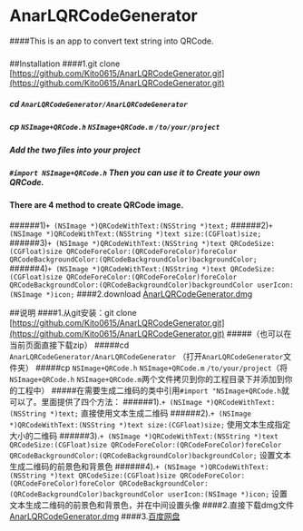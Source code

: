 # AnarLQRCodeGenerator

####This is an app to convert text string into QRCode.

#####
##Installation
####1.git clone [https://github.com/Kito0615/AnarLQRCodeGenerator.git](https://github.com/Kito0615/AnarLQRCodeGenerator.git)
##### cd `AnarLQRCodeGenerator/AnarLQRCodeGenerator`
##### cp `NSImage+QRCode.h` `NSImage+QRCode.m` `/to/your/project`
##### Add the two files into your project
##### `#import NSImage+QRCode.h` Then you can use it to Create your own QRCode.
#### There are 4 method to create QRCode image.
######1)`+ (NSImage *)QRCodeWithText:(NSString *)text;`
######2)`+ (NSImage *)QRCodeWithText:(NSString *)text size:(CGFloat)size;`
######3)`+ (NSImage *)QRCodeWithText:(NSString *)text QRCodeSize:(CGFloat)size QRCodeForeColor:(QRCodeForeColor)foreColor QRCodeBackgroundColor:(QRCodeBackgroundColor)backgroundColor;`
######4)`+ (NSImage *)QRCodeWithText:(NSString *)text QRCodeSize:(CGFloat)size QRCodeForeColor:(QRCodeForeColor)foreColor QRCodeBackgroundColor:(QRCodeBackgroundColor)backgroundColor userIcon:(NSImage *)icon;`
####2.download [AnarLQRCodeGenerator.dmg](https://github.com/Kito0615/AnarLQRCodeGenerator/blob/master/anarlqrcodegenerator.dmg?raw=true)

##说明
####1.从git安装：git clone [https://github.com/Kito0615/AnarLQRCodeGenerator.git](https://github.com/Kito0615/AnarLQRCodeGenerator.git)
#####（也可以在当前页面直接下载zip）
#####cd `AnarLQRCodeGenerator/AnarLQRCodeGenerator`  （打开`AnarLQRCodeGenerator`文件夹）
#####cp `NSImage+QRCode.h` `NSImage+QRCode.m` `/to/your/project`（将`NSImage+QRCode.h` `NSImage+QRCode.m`两个文件拷贝到你的工程目录下并添加到你的工程中）
#####在需要生成二维码的类中引用`#import "NSImage+QRCode.h`就可以了。里面提供了四个方法：
######1).`+ (NSImage *)QRCodeWithText:(NSString *)text;` 直接使用文本生成二维码
######2).`+ (NSImage *)QRCodeWithText:(NSString *)text size:(CGFloat)size;` 使用文本生成指定大小的二维码
######3).`+ (NSImage *)QRCodeWithText:(NSString *)text QRCodeSize:(CGFloat)size QRCodeForeColor:(QRCodeForeColor)foreColor QRCodeBackgroundColor:(QRCodeBackgroundColor)backgroundColor;` 设置文本生成二维码的前景色和背景色
######4).`+ (NSImage *)QRCodeWithText:(NSString *)text QRCodeSize:(CGFloat)size QRCodeForeColor:(QRCodeForeColor)foreColor QRCodeBackgroundColor:(QRCodeBackgroundColor)backgroundColor userIcon:(NSImage *)icon;` 设置文本生成二维码的前景色和背景色，并在中间设置头像
####2.直接下载dmg文件[AnarLQRCodeGenerator.dmg](https://github.com/Kito0615/AnarLQRCodeGenerator/blob/master/anarlqrcodegenerator.dmg?raw=true)
####3.[百度网盘](http://pan.baidu.com/s/1kUaV62z)

